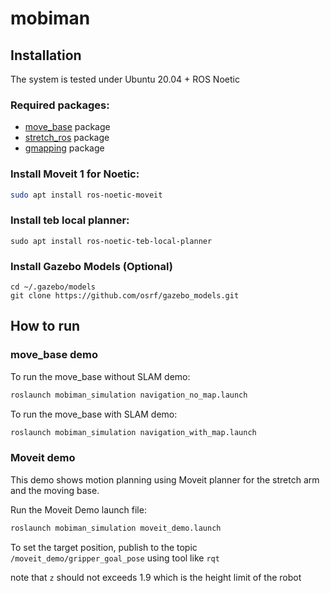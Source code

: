 # mobiman

## Installation

The system is tested under
Ubuntu 20.04 + ROS Noetic

### Required packages:

* [move_base](https://github.com/ros-planning/navigation) package
* [stretch_ros](https://github.com/hello-robot/stretch_ros.git) package
* [gmapping](http://wiki.ros.org/gmapping) package

### Install Moveit 1 for Noetic:
```bash
sudo apt install ros-noetic-moveit
```

### Install teb local planner:
```
sudo apt install ros-noetic-teb-local-planner
```

### Install Gazebo Models (Optional)
```
cd ~/.gazebo/models
git clone https://github.com/osrf/gazebo_models.git
```

## How to run

### move_base demo

To run the move_base without SLAM demo:

```bash
roslaunch mobiman_simulation navigation_no_map.launch
```

To run the move_base with SLAM demo:

```bash
roslaunch mobiman_simulation navigation_with_map.launch 
```

### Moveit demo 

This demo shows motion planning using Moveit planner for the stretch arm and the moving base.

Run the Moveit Demo launch file:
```bash
roslaunch mobiman_simulation moveit_demo.launch
```

To set the target position, publish to the topic ``` /moveit_demo/gripper_goal_pose ``` using tool like ```rqt```

note that ``` z ``` should not exceeds 1.9 which is the height limit of the robot